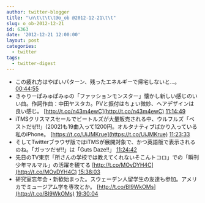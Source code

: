 ```yaml
---
author: twitter-blogger
title: "\n\t\t\t\t@o_ob @2012-12-21\t\t"
slug: o_ob-2012-12-21
id: 6363
date: '2012-12-21 12:00:00'
layout: post
categories:
  - twitter
tags:
  - twitter-digest
---
```


*   この疲れ方はやばいパターン、残ったエネルギーで帰宅しないと...。 [00:44:55](http://twitter.com/o_ob/statuses/281787273324920832)
*   きゃりーぱみゅぱみゅの「ファッションモンスター」懐かし新しい感じのいい曲。作詞作曲：中田ヤスタカ。PVと振付はちょい微妙、ヘアデザインは良い感じ。 [http://t.co/n43m4ewC](http://t.co/n43m4ewC) [11:14:49](http://twitter.com/o_ob/statuses/281945790329524224)
*   iTMSクリスマスセールでビートルズが大量販売される中、ウルフルズ「ベストだぜ!!」(2002)も19曲入って1200円。オルタナティブばかり入っている私のiPhone。 [https://t.co/UiJMKrue](https://t.co/UiJMKrue) [11:23:33](http://twitter.com/o_ob/statuses/281947989860311041)
*   そしてTwitterブラウザ版ではiTMSが展開対象で、かつ英語版で表示されるのね。「ガッツだぜ!!」は「Guts Daze!!」 [11:24:42](http://twitter.com/o_ob/statuses/281948276872331264)
*   先日のTV東京「所さんの学校では教えてくれないそこんトコロ」での「瞬刊少年マルマル」の活躍を観てる [http://t.co/MOvDYH4C](http://t.co/MOvDYH4C) [15:38:03](http://twitter.com/o_ob/statuses/282012032432218112)
*   研究室忘年会・新歓始まった。スウェーデン人留学生の友達も参加。アメリカでミュージアム学を専攻とか。 [http://t.co/BI9WkOMs](http://t.co/BI9WkOMs) [19:30:04](http://twitter.com/o_ob/statuses/282070422495842304)